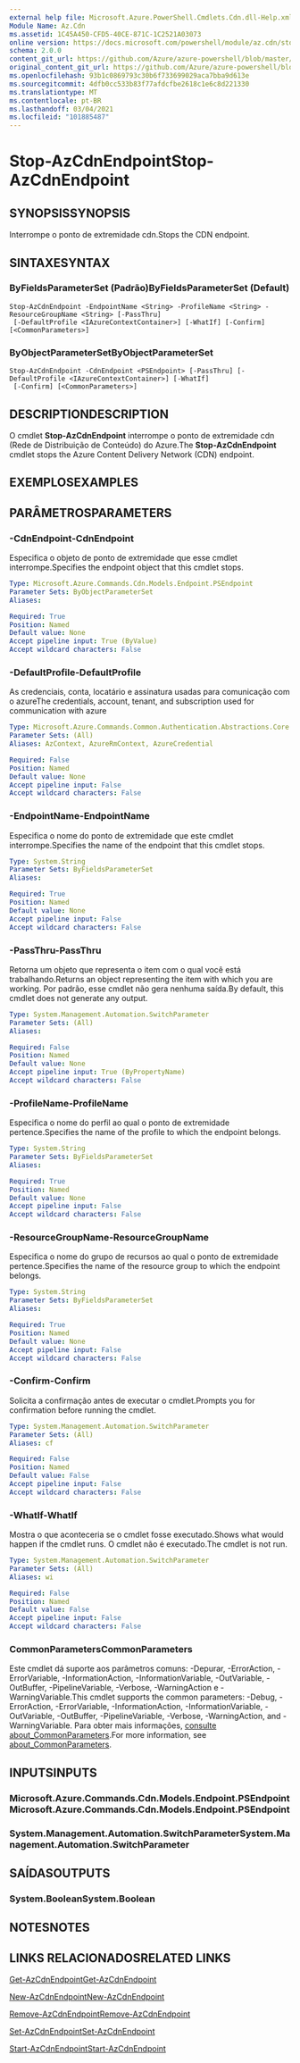 ```yaml
---
external help file: Microsoft.Azure.PowerShell.Cmdlets.Cdn.dll-Help.xml
Module Name: Az.Cdn
ms.assetid: 1C45A450-CFD5-40CE-871C-1C2521A03073
online version: https://docs.microsoft.com/powershell/module/az.cdn/stop-azcdnendpoint
schema: 2.0.0
content_git_url: https://github.com/Azure/azure-powershell/blob/master/src/Cdn/Cdn/help/Stop-AzCdnEndpoint.md
original_content_git_url: https://github.com/Azure/azure-powershell/blob/master/src/Cdn/Cdn/help/Stop-AzCdnEndpoint.md
ms.openlocfilehash: 93b1c0869793c30b6f733699029aca7bba9d613e
ms.sourcegitcommit: 4dfb0cc533b83f77afdcfbe2618c1e6c8d221330
ms.translationtype: MT
ms.contentlocale: pt-BR
ms.lasthandoff: 03/04/2021
ms.locfileid: "101885487"
---
```

# <span data-ttu-id="4f577-101">Stop-AzCdnEndpoint</span><span class="sxs-lookup"><span data-stu-id="4f577-101">Stop-AzCdnEndpoint</span></span>

## <span data-ttu-id="4f577-102">SYNOPSIS</span><span class="sxs-lookup"><span data-stu-id="4f577-102">SYNOPSIS</span></span>
<span data-ttu-id="4f577-103">Interrompe o ponto de extremidade cdn.</span><span class="sxs-lookup"><span data-stu-id="4f577-103">Stops the CDN endpoint.</span></span>

## <span data-ttu-id="4f577-104">SINTAXE</span><span class="sxs-lookup"><span data-stu-id="4f577-104">SYNTAX</span></span>

### <span data-ttu-id="4f577-105">ByFieldsParameterSet (Padrão)</span><span class="sxs-lookup"><span data-stu-id="4f577-105">ByFieldsParameterSet (Default)</span></span>
```
Stop-AzCdnEndpoint -EndpointName <String> -ProfileName <String> -ResourceGroupName <String> [-PassThru]
 [-DefaultProfile <IAzureContextContainer>] [-WhatIf] [-Confirm] [<CommonParameters>]
```

### <span data-ttu-id="4f577-106">ByObjectParameterSet</span><span class="sxs-lookup"><span data-stu-id="4f577-106">ByObjectParameterSet</span></span>
```
Stop-AzCdnEndpoint -CdnEndpoint <PSEndpoint> [-PassThru] [-DefaultProfile <IAzureContextContainer>] [-WhatIf]
 [-Confirm] [<CommonParameters>]
```

## <span data-ttu-id="4f577-107">DESCRIPTION</span><span class="sxs-lookup"><span data-stu-id="4f577-107">DESCRIPTION</span></span>
<span data-ttu-id="4f577-108">O cmdlet **Stop-AzCdnEndpoint** interrompe o ponto de extremidade cdn (Rede de Distribuição de Conteúdo) do Azure.</span><span class="sxs-lookup"><span data-stu-id="4f577-108">The **Stop-AzCdnEndpoint** cmdlet stops the Azure Content Delivery Network (CDN) endpoint.</span></span>

## <span data-ttu-id="4f577-109">EXEMPLOS</span><span class="sxs-lookup"><span data-stu-id="4f577-109">EXAMPLES</span></span>

## <span data-ttu-id="4f577-110">PARÂMETROS</span><span class="sxs-lookup"><span data-stu-id="4f577-110">PARAMETERS</span></span>

### <span data-ttu-id="4f577-111">-CdnEndpoint</span><span class="sxs-lookup"><span data-stu-id="4f577-111">-CdnEndpoint</span></span>
<span data-ttu-id="4f577-112">Especifica o objeto de ponto de extremidade que esse cmdlet interrompe.</span><span class="sxs-lookup"><span data-stu-id="4f577-112">Specifies the endpoint object that this cmdlet stops.</span></span>

```yaml
Type: Microsoft.Azure.Commands.Cdn.Models.Endpoint.PSEndpoint
Parameter Sets: ByObjectParameterSet
Aliases:

Required: True
Position: Named
Default value: None
Accept pipeline input: True (ByValue)
Accept wildcard characters: False
```

### <span data-ttu-id="4f577-113">-DefaultProfile</span><span class="sxs-lookup"><span data-stu-id="4f577-113">-DefaultProfile</span></span>
<span data-ttu-id="4f577-114">As credenciais, conta, locatário e assinatura usadas para comunicação com o azure</span><span class="sxs-lookup"><span data-stu-id="4f577-114">The credentials, account, tenant, and subscription used for communication with azure</span></span>

```yaml
Type: Microsoft.Azure.Commands.Common.Authentication.Abstractions.Core.IAzureContextContainer
Parameter Sets: (All)
Aliases: AzContext, AzureRmContext, AzureCredential

Required: False
Position: Named
Default value: None
Accept pipeline input: False
Accept wildcard characters: False
```

### <span data-ttu-id="4f577-115">-EndpointName</span><span class="sxs-lookup"><span data-stu-id="4f577-115">-EndpointName</span></span>
<span data-ttu-id="4f577-116">Especifica o nome do ponto de extremidade que este cmdlet interrompe.</span><span class="sxs-lookup"><span data-stu-id="4f577-116">Specifies the name of the endpoint that this cmdlet stops.</span></span>

```yaml
Type: System.String
Parameter Sets: ByFieldsParameterSet
Aliases:

Required: True
Position: Named
Default value: None
Accept pipeline input: False
Accept wildcard characters: False
```

### <span data-ttu-id="4f577-117">-PassThru</span><span class="sxs-lookup"><span data-stu-id="4f577-117">-PassThru</span></span>
<span data-ttu-id="4f577-118">Retorna um objeto que representa o item com o qual você está trabalhando.</span><span class="sxs-lookup"><span data-stu-id="4f577-118">Returns an object representing the item with which you are working.</span></span>
<span data-ttu-id="4f577-119">Por padrão, esse cmdlet não gera nenhuma saída.</span><span class="sxs-lookup"><span data-stu-id="4f577-119">By default, this cmdlet does not generate any output.</span></span>

```yaml
Type: System.Management.Automation.SwitchParameter
Parameter Sets: (All)
Aliases:

Required: False
Position: Named
Default value: None
Accept pipeline input: True (ByPropertyName)
Accept wildcard characters: False
```

### <span data-ttu-id="4f577-120">-ProfileName</span><span class="sxs-lookup"><span data-stu-id="4f577-120">-ProfileName</span></span>
<span data-ttu-id="4f577-121">Especifica o nome do perfil ao qual o ponto de extremidade pertence.</span><span class="sxs-lookup"><span data-stu-id="4f577-121">Specifies the name of the profile to which the endpoint belongs.</span></span>

```yaml
Type: System.String
Parameter Sets: ByFieldsParameterSet
Aliases:

Required: True
Position: Named
Default value: None
Accept pipeline input: False
Accept wildcard characters: False
```

### <span data-ttu-id="4f577-122">-ResourceGroupName</span><span class="sxs-lookup"><span data-stu-id="4f577-122">-ResourceGroupName</span></span>
<span data-ttu-id="4f577-123">Especifica o nome do grupo de recursos ao qual o ponto de extremidade pertence.</span><span class="sxs-lookup"><span data-stu-id="4f577-123">Specifies the name of the resource group to which the endpoint belongs.</span></span>

```yaml
Type: System.String
Parameter Sets: ByFieldsParameterSet
Aliases:

Required: True
Position: Named
Default value: None
Accept pipeline input: False
Accept wildcard characters: False
```

### <span data-ttu-id="4f577-124">-Confirm</span><span class="sxs-lookup"><span data-stu-id="4f577-124">-Confirm</span></span>
<span data-ttu-id="4f577-125">Solicita a confirmação antes de executar o cmdlet.</span><span class="sxs-lookup"><span data-stu-id="4f577-125">Prompts you for confirmation before running the cmdlet.</span></span>

```yaml
Type: System.Management.Automation.SwitchParameter
Parameter Sets: (All)
Aliases: cf

Required: False
Position: Named
Default value: False
Accept pipeline input: False
Accept wildcard characters: False
```

### <span data-ttu-id="4f577-126">-WhatIf</span><span class="sxs-lookup"><span data-stu-id="4f577-126">-WhatIf</span></span>
<span data-ttu-id="4f577-127">Mostra o que aconteceria se o cmdlet fosse executado.</span><span class="sxs-lookup"><span data-stu-id="4f577-127">Shows what would happen if the cmdlet runs.</span></span>
<span data-ttu-id="4f577-128">O cmdlet não é executado.</span><span class="sxs-lookup"><span data-stu-id="4f577-128">The cmdlet is not run.</span></span>

```yaml
Type: System.Management.Automation.SwitchParameter
Parameter Sets: (All)
Aliases: wi

Required: False
Position: Named
Default value: False
Accept pipeline input: False
Accept wildcard characters: False
```

### <span data-ttu-id="4f577-129">CommonParameters</span><span class="sxs-lookup"><span data-stu-id="4f577-129">CommonParameters</span></span>
<span data-ttu-id="4f577-130">Este cmdlet dá suporte aos parâmetros comuns: -Depurar, -ErrorAction, -ErrorVariable, -InformationAction, -InformationVariable, -OutVariable, -OutBuffer, -PipelineVariable, -Verbose, -WarningAction e -WarningVariable.</span><span class="sxs-lookup"><span data-stu-id="4f577-130">This cmdlet supports the common parameters: -Debug, -ErrorAction, -ErrorVariable, -InformationAction, -InformationVariable, -OutVariable, -OutBuffer, -PipelineVariable, -Verbose, -WarningAction, and -WarningVariable.</span></span> <span data-ttu-id="4f577-131">Para obter mais informações, [consulte about_CommonParameters](http://go.microsoft.com/fwlink/?LinkID=113216).</span><span class="sxs-lookup"><span data-stu-id="4f577-131">For more information, see [about_CommonParameters](http://go.microsoft.com/fwlink/?LinkID=113216).</span></span>

## <span data-ttu-id="4f577-132">INPUTS</span><span class="sxs-lookup"><span data-stu-id="4f577-132">INPUTS</span></span>

### <span data-ttu-id="4f577-133">Microsoft.Azure.Commands.Cdn.Models.Endpoint.PSEndpoint</span><span class="sxs-lookup"><span data-stu-id="4f577-133">Microsoft.Azure.Commands.Cdn.Models.Endpoint.PSEndpoint</span></span>

### <span data-ttu-id="4f577-134">System.Management.Automation.SwitchParameter</span><span class="sxs-lookup"><span data-stu-id="4f577-134">System.Management.Automation.SwitchParameter</span></span>

## <span data-ttu-id="4f577-135">SAÍDAS</span><span class="sxs-lookup"><span data-stu-id="4f577-135">OUTPUTS</span></span>

### <span data-ttu-id="4f577-136">System.Boolean</span><span class="sxs-lookup"><span data-stu-id="4f577-136">System.Boolean</span></span>

## <span data-ttu-id="4f577-137">NOTES</span><span class="sxs-lookup"><span data-stu-id="4f577-137">NOTES</span></span>

## <span data-ttu-id="4f577-138">LINKS RELACIONADOS</span><span class="sxs-lookup"><span data-stu-id="4f577-138">RELATED LINKS</span></span>

[<span data-ttu-id="4f577-139">Get-AzCdnEndpoint</span><span class="sxs-lookup"><span data-stu-id="4f577-139">Get-AzCdnEndpoint</span></span>](./Get-AzCdnEndpoint.md)

[<span data-ttu-id="4f577-140">New-AzCdnEndpoint</span><span class="sxs-lookup"><span data-stu-id="4f577-140">New-AzCdnEndpoint</span></span>](./New-AzCdnEndpoint.md)

[<span data-ttu-id="4f577-141">Remove-AzCdnEndpoint</span><span class="sxs-lookup"><span data-stu-id="4f577-141">Remove-AzCdnEndpoint</span></span>](./Remove-AzCdnEndpoint.md)

[<span data-ttu-id="4f577-142">Set-AzCdnEndpoint</span><span class="sxs-lookup"><span data-stu-id="4f577-142">Set-AzCdnEndpoint</span></span>](./Set-AzCdnEndpoint.md)

[<span data-ttu-id="4f577-143">Start-AzCdnEndpoint</span><span class="sxs-lookup"><span data-stu-id="4f577-143">Start-AzCdnEndpoint</span></span>](./Start-AzCdnEndpoint.md)


